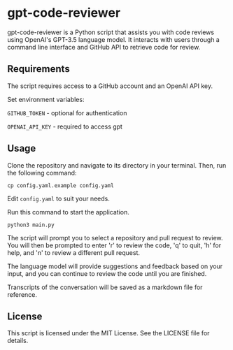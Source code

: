 # gpt-code-reviewer

gpt-code-reviewer is a Python script that assists you with code reviews using OpenAI's GPT-3.5 language model. It interacts with users through a command line interface and GitHub API to retrieve code for review.

## Requirements

The script requires access to a GitHub account and an OpenAI API key.

Set environment variables:

`GITHUB_TOKEN`  - optional for authentication

`OPENAI_API_KEY` - required to access gpt

## Usage

Clone the repository and navigate to its directory in your terminal. Then, run the following command:

`cp config.yaml.example config.yaml`

Edit `config.yaml` to suit your needs.

Run this command to start the application.

`python3 main.py`

The script will prompt you to select a repository and pull request to review. You will then be prompted to enter 'r' to review the code, 'q' to quit, 'h' for help, and 'n' to review a different pull request.

The language model will provide suggestions and feedback based on your input, and you can continue to review the code until you are finished.

Transcripts of the conversation will be saved as a markdown file for reference.

## License

This script is licensed under the MIT License. See the LICENSE file for details.
